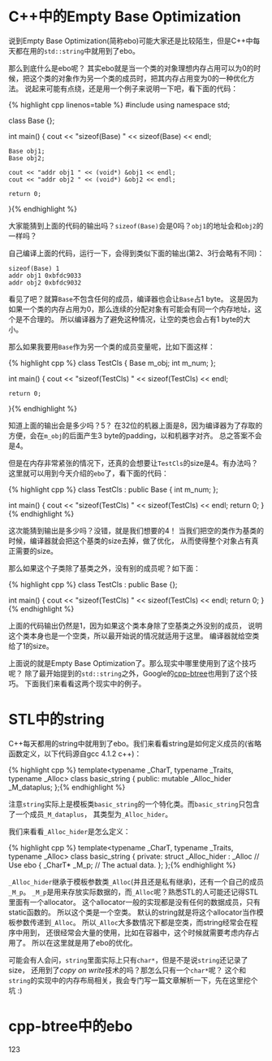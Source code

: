 # C++中的Empty Base Optimization

说到Empty Base Optimization(简称ebo)可能大家还是比较陌生，但是C++中每天都在用的`std::string`中就用到了ebo。

那么到底什么是ebo呢？
其实ebo就是当一个类的对象理想内存占用可以为0的时候，把这个类的对象作为另一个类的成员时，把其内存占用变为0的一种优化方法。
说起来可能有点绕，还是用一个例子来说明一下吧，看下面的代码：

{% highlight cpp linenos=table %}
#include <iostream>
using namespace std;

class Base
{};

int main()
{
    cout << "sizeof(Base) " << sizeof(Base) << endl;

    Base obj1;
    Base obj2;

    cout << "addr obj1 " << (void*) &obj1 << endl;
    cout << "addr obj2 " << (void*) &obj2 << endl;

    return 0;
}{% endhighlight %}

大家能猜到上面的代码的输出吗？`sizeof(Base)`会是0吗？`obj1`的地址会和`obj2`的一样吗？

自己编译上面的代码，运行一下，会得到类似下面的输出(第2、3行会略有不同)：

    sizeof(Base) 1
    addr obj1 0xbfdc9033
    addr obj2 0xbfdc9032

看见了吧？就算`Base`不包含任何的成员，编译器也会让`Base`占1 byte。
这是因为如果一个类的内存占用为0，那么连续的分配对象有可能会有同一个内存地址，这个是不合理的。
所以编译器为了避免这种情况，让空的类也会占有1 byte的大小。

那么如果我要用`Base`作为另一个类的成员变量呢，比如下面这样：

{% highlight cpp %}
class TestCls
{
    Base m_obj;
    int m_num;
};

int main()
{
    cout << "sizeof(TestCls) " << sizeof(TestCls) << endl;
    
    return 0;
}{% endhighlight %}

知道上面的输出会是多少吗？5？
在32位的机器上面是8，因为编译器为了存取的方便，会在`m_obj`的后面产生3 byte的padding，以和机器字对齐。
总之答案不会是4。

但是在内存非常紧张的情况下，还真的会想要让`TestCls`的size是4。有办法吗？
这里就可以用到今天介绍的`ebo`了，看下面的代码：

{% highlight cpp %}
class TestCls : public Base
{
    int m_num;
};

int main()
{
    cout << "sizeof(TestCls) " << sizeof(TestCls) << endl;
    return 0;
}{% endhighlight %}

这次能猜到输出是多少吗？没错，就是我们想要的4！
当我们把空的类作为基类的时候，编译器就会把这个基类的size去掉，做了优化，
从而使得整个对象占有真正需要的size。

那么如果这个子类除了基类之外，没有别的成员呢？如下面：

{% highlight cpp %}
class TestCls : public Base
{};

int main()
{
    cout << "sizeof(TestCls) " << sizeof(TestCls) << endl;
    return 0;
}{% endhighlight %}

上面的代码输出仍然是1，因为如果这个类本身除了空基类之外没别的成员，
说明这个类本身也是一个空类，所以最开始说的情况就适用于这里。
编译器就给空类给了1的size。

上面说的就是Empty Base Optimization了。那么现实中哪里使用到了这个技巧呢？
除了最开始提到的`std::string`之外，Google的[cpp-btree](https://code.google.com/p/cpp-btree/)也用到了这个技巧。
下面我们来看看这两个现实中的例子。

# STL中的string

C++每天都用的string中就用到了ebo。我们来看看string是如何定义成员的(省略函数定义，以下代码源自gcc 4.1.2 c++)：

{% highlight cpp %}
template<typename _CharT, typename _Traits, typename _Alloc>
class basic_string
{
public:
    mutable _Alloc_hider      _M_dataplus;
};{% endhighlight %}

注意`string`实际上是模板类`basic_string`的一个特化类。而`basic_string`只包含了一个成员`_M_dataplus`，
其类型为`_Alloc_hider`。

我们来看看`_Alloc_hider`是怎么定义：

{% highlight cpp %}
template<typename _CharT, typename _Traits, typename _Alloc>
class basic_string
{
private:
    struct _Alloc_hider : _Alloc // Use ebo
    {
        _CharT* _M_p; // The actual data.
    };
};{% endhighlight %}

`_Alloc_hider`继承于模板参数类`_Alloc`(并且还是私有继承)，还有一个自己的成员`_M_p`。
`_M_p`是用来存放实际数据的，而`_Alloc`呢？熟悉STL的人可能还记得STL里面有一个allocator。
这个allocator一般的实现都是没有任何的数据成员，只有static函数的。
所以这个类是一个空类。
默认的string就是将这个allocator当作模板参数传递到`_Alloc`。
所以`_Alloc`大多数情况下都是空类，而string经常会在程序中用到，
还很经常会大量的使用，比如在容器中，这个时候就需要考虑内存占用了。
所以在这里就是用了ebo的优化。

可能会有人会问，`string`里面实际上只有`char*`，但是不是说`string`还记录了size，
还用到了*copy on write*技术的吗？那怎么只有一个`char*`呢？
这个和`string`的实现中的内存布局相关，我会专门写一篇文章解析一下，先在这里挖个坑 :)

# cpp-btree中的ebo

123
